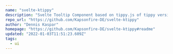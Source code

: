 ```yaml
---
name: "svelte-ktippy"
description: "Svelte Tooltip Component based on tippy.js of tippy version 6"
repo_url: "https://github.com/Kapsonfire-DE/svelte-ktippy"
author: "Dennis Kaspar"
homepage: "https://github.com/Kapsonfire-DE/svelte-ktippy#readme"
updated: "2022-01-03T11:51:23.609Z"
tags: 
  - ui
---
```

